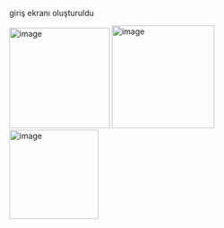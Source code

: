 giriş ekranı oluşturuldu

<img width="179" alt="image" src="https://github.com/vedataydinn/E-ticaretUygulamasi/assets/163201453/941b0b87-1ad4-42de-8732-fa5b5e7f106a">

<img width="183" alt="image" src="https://github.com/vedataydinn/E-ticaretUygulamasi/assets/163201453/28a91d2c-d2d6-4506-ba32-d955ee87d0b8">

<img width="159" alt="image" src="https://github.com/vedataydinn/Mobil_E-ticaretUygulamasi/assets/163201453/7a0e046d-2fc1-4ef2-a536-0387c5f59a5d">
